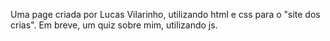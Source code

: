 Uma page criada por Lucas Vilarinho, utilizando html e css para o "site dos crias".
Em breve, um quiz sobre mim, utilizando js.
